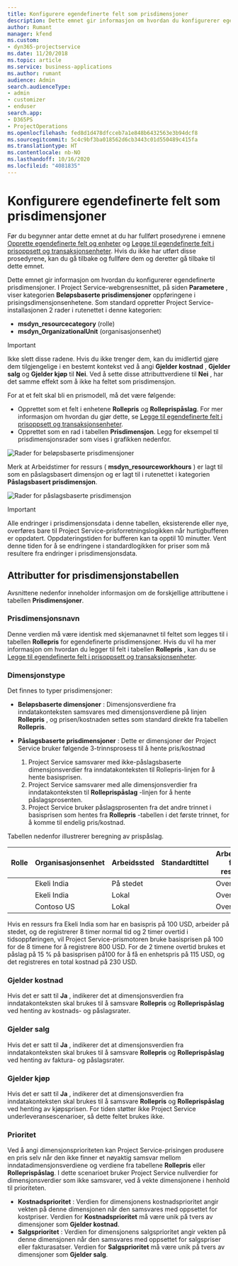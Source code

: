 ```yaml
---
title: Konfigurere egendefinerte felt som prisdimensjoner
description: Dette emnet gir informasjon om hvordan du konfigurerer egendefinerte prisdimensjoner.
author: Rumant
manager: kfend
ms.custom:
- dyn365-projectservice
ms.date: 11/20/2018
ms.topic: article
ms.service: business-applications
ms.author: rumant
audience: Admin
search.audienceType:
- admin
- customizer
- enduser
search.app:
- D365PS
- ProjectOperations
ms.openlocfilehash: fed8d1d478dfcceb7a1e848b6432563e3b94dcf8
ms.sourcegitcommit: 5c4c9bf3ba018562d6cb3443c01d550489c415fa
ms.translationtype: HT
ms.contentlocale: nb-NO
ms.lasthandoff: 10/16/2020
ms.locfileid: "4081835"
---
```

# <a name="setting-up-custom-fields-as-pricing-dimensions"></a>Konfigurere egendefinerte felt som prisdimensjoner 

Før du begynner antar dette emnet at du har fullført prosedyrene i emnene [Opprette egendefinerte felt og enheter](create-custom-fields-entities.md) og [Legge til egendefinerte felt i prisoppsett og transaksjonsenheter](field-references.md). Hvis du ikke har utført disse prosedyrene, kan du gå tilbake og fullføre dem og deretter gå tilbake til dette emnet. 

Dette emnet gir informasjon om hvordan du konfigurerer egendefinerte prisdimensjoner. I Project Service-webgrensesnittet, på siden **Parametere** , viser kategorien **Beløpsbaserte prisdimensjoner** oppføringene i prisingsdimensjonsenhetene. Som standard oppretter Project Service-installasjonen 2 rader i rutenettet i denne kategorien:

- **msdyn_resourcecategory** (rolle)
- **msdyn_OrganizationalUnit** (organisasjonsenhet)

> [!IMPORTANT]
> Ikke slett disse radene. Hvis du ikke trenger dem, kan du imidlertid gjøre dem tilgjengelige i en bestemt kontekst ved å angi **Gjelder kostnad** , **Gjelder salg** og **Gjelder kjøp** til **Nei**. Ved å sette disse attributtverdiene til **Nei** , har det samme effekt som å ikke ha feltet som prisdimensjon.

For at et felt skal bli en prismodell, må det være følgende:

- Opprettet som et felt i enhetene **Rollepris** og **Rolleprispåslag**. For mer informasjon om hvordan du gjør dette, se [Legge til egendefinerte felt i prisoppsett og transaksjonsenheter](field-references.md).
- Opprettet som en rad i tabellen **Prisdimensjon**. Legg for eksempel til prisdimensjonsrader som vises i grafikken nedenfor. 

![Rader for beløpsbaserte prisdimensjoner](media/Amt-based-PD.png)

Merk at Arbeidstimer for ressurs ( **msdyn_resourceworkhours** ) er lagt til som en påslagsbasert dimensjon og er lagt til i rutenettet i kategorien **Påslagsbasert prisdimensjon**.

![Rader for påslagsbaserte prisdimensjon](media/Markup-based-PD.png)

> [!IMPORTANT]
> Alle endringer i prisdimensjonsdata i denne tabellen, eksisterende eller nye, overføres bare til Project Service-prisforretningslogikken når hurtigbufferen er oppdatert. Oppdateringstiden for bufferen kan ta opptil 10 minutter. Vent denne tiden for å se endringene i standardlogikken for priser som må resultere fra endringer i prisdimensjonsdata.


## <a name="attributes-of-the-pricing-dimensions-table"></a>Attributter for prisdimensjonstabellen
Avsnittene nedenfor inneholder informasjon om de forskjellige attributtene i tabellen **Prisdimensjoner**.

### <a name="pricing-dimension-name"></a>Prisdimensjonsnavn
Denne verdien må være identisk med skjemanavnet til feltet som legges til i tabellen **Rollepris** for egendefinerte prisdimensjoner. Hvis du vil ha mer informasjon om hvordan du legger til felt i tabellen **Rollepris** , kan du se [Legge til egendefinerte felt i prisoppsett og transaksjonsenheter](field-references.md).

### <a name="type-of-dimension"></a>Dimensjonstype
Det finnes to typer prisdimensjoner:
  
  - **Beløpsbaserte dimensjoner** : Dimensjonsverdiene fra inndatakonteksten samsvares med dimensjonsverdiene på linjen **Rollepris** , og prisen/kostnaden settes som standard direkte fra tabellen **Rollepris**.
  - **Påslagsbaserte prisdimensjoner** : Dette er dimensjoner der Project Service bruker følgende 3-trinnsprosess til å hente pris/kostnad
 
    1. Project Service samsvarer med ikke-påslagsbaserte dimensjonsverdier fra inndatakonteksten til Rollepris-linjen for å hente basisprisen.
    2. Project Service samsvarer med alle dimensjonsverdier fra inndatakonteksten til **Rolleprispåslag** -linjen for å hente påslagsprosenten.
    3. Project Service bruker påslagsprosenten fra det andre trinnet i basisprisen som hentes fra **Rollepris** -tabellen i det første trinnet, for å komme til endelig pris/kostnad.
   
   Tabellen nedenfor illustrerer beregning av prispåslag.
  
| Rolle        | Organisasjonsenhet    |Arbeidssted      |Standardtittel      |Arbeidstid for ressurs      |  Påslag|
| ------------|-------------|-------------------|--------------------|-------------------------|--------:|
|             | Ekeli India|På stedet            |                    |Overtid                 |15     |
|             | Ekeli India|Lokal             |                    |Overtid                 |10     |
|             | Contoso US   |Lokal             |                    |Overtid                 |20     |


Hvis en ressurs fra Ekeli India som har en basispris på 100 USD, arbeider på stedet, og de registrerer 8 timer normal tid og 2 timer overtid i tidsoppføringen, vil Project Service-prismotoren bruke basisprisen på 100 for de 8 timene for å registrere 800 USD. For de 2 timene overtid brukes et påslag på 15 % på basisprisen på100 for å få en enhetspris på 115 USD, og det registreres en total kostnad på 230 USD.

### <a name="applicable-to-cost"></a>Gjelder kostnad 
Hvis det er satt til **Ja** , indikerer det at dimensjonsverdien fra inndatakonteksten skal brukes til å samsvare **Rollepris** og **Rolleprispåslag** ved henting av kostnads- og påslagsrater.

### <a name="applicable-to-sales"></a>Gjelder salg
Hvis det er satt til **Ja** , indikerer det at dimensjonsverdien fra inndatakonteksten skal brukes til å samsvare **Rollepris** og **Rolleprispåslag** ved henting av faktura- og påslagsrater.

### <a name="applicable-to-purchase"></a>Gjelder kjøp
Hvis det er satt til **Ja** , indikerer det at dimensjonsverdien fra inndatakonteksten skal brukes til å samsvare **Rollepris** og **Rolleprispåslag** ved henting av kjøpsprisen. For tiden støtter ikke Project Service underleveransescenarioer, så dette feltet brukes ikke. 

### <a name="priority"></a>Prioritet
Ved å angi dimensjonsprioriteten kan Project Service-prisingen produsere en pris selv når den ikke finner et nøyaktig samsvar mellom inndatadimensjonsverdiene og verdiene fra tabellene **Rollepris** eller **Rolleprispåslag**. I dette scenarioet bruker Project Service nullverdier for dimensjonsverdier som ikke samsvarer, ved å vekte dimensjonene i henhold til prioriteten.

- **Kostnadsprioritet** : Verdien for dimensjonens kostnadsprioritet angir vekten på denne dimensjonen når den samsvares med oppsettet for kostpriser. Verdien for **Kostnadsprioritet** må være unik på tvers av dimensjoner som **Gjelder kostnad**.
- **Salgsprioritet** : Verdien for dimensjonens salgsprioritet angir vekten på denne dimensjonen når den samsvares med oppsettet for salgspriser eller fakturasatser. Verdien for **Salgsprioritet** må være unik på tvers av dimensjoner som **Gjelder salg**.
